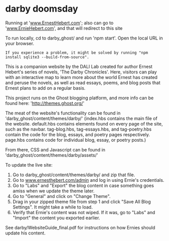 # darby doomsday
Running at 'www.ErnestHebert.com'; also can go to 'www.ErnieHebert.com', and that will redirect to this site

To run locally, cd to darby_ghost/ and run 'npm start'. Open the local URL in your browser.
	
	If you experience a problem, it might be solved by running "npm install sqlite3 --build-from-source".

This is a companion website by the DALI Lab created for author Ernest Hebert's series of novels, 'The Darby Chronicles'. Here, visitors can play with an interactive map to learn more about the world Ernest has created and peruse the novels, as well as read essays, poems, and blog posts that Ernest plans to add on a regular basis.

This project runs on the Ghost blogging platform, and more info can be found here: 'http://themes.ghost.org/'

The meat of the website's functionality can be found in 'darby_ghost/content/themes/darby/' (index.hbs contains the main file of the website. default.hbs contains elements found on every page of the site, such as the navbar. tag-blog.hbs, tag-essays.hbs, and tag-poetry.hbs contain the code for the blog, essays, and poetry pages respectively. page.hbs contains code for individual blog, essay, or poetry posts.)

From there, CSS and Javascript can be found in 'darby_ghost/content/themes/darby/assets/'

To update the live site:
1) Go to darby_ghost/content/themes/darby/ and zip that file.
2) Go to www.ernesthebert.com/admin and log in using Ernie's credentials.
3) Go to "Labs" and "Export" the blog content in case something goes amiss when we update the theme later. 
4) Go to "General" and click on "Change Theme".
5) Drag in your zipped theme file from step 1 and click "Save All Blog Settings". It might take a while to load.
6) Verify that Ernie's content was not wiped. If it was, go to "Labs" and "Import" the content you exported earlier. 

See darby/WebsiteGuide_final.pdf for instructions on how Ernies should update his content.